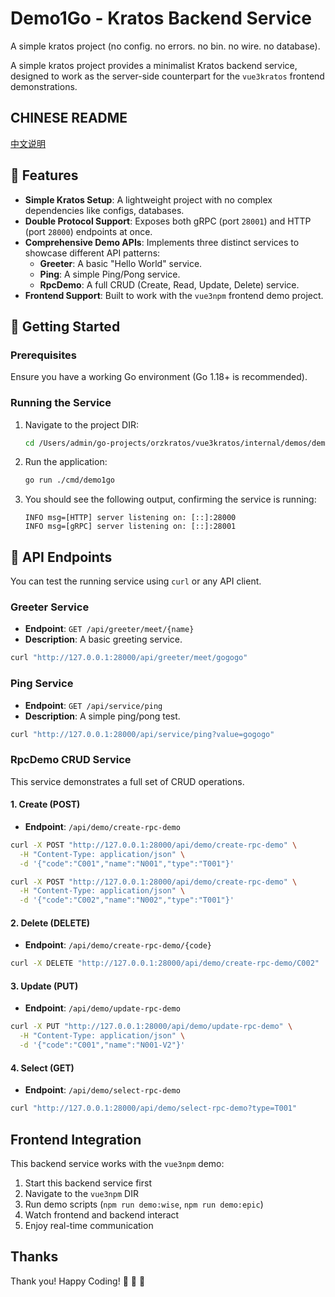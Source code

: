 # Demo1Go - Kratos Backend Service

A simple kratos project (no config. no errors. no bin. no wire. no database).

A simple kratos project provides a minimalist Kratos backend service, designed to work as the server-side counterpart for the `vue3kratos` frontend demonstrations.

## CHINESE README

[中文说明](README.zh.md)

## 🌟 Features

*   **Simple Kratos Setup**: A lightweight project with no complex dependencies like configs, databases.
*   **Double Protocol Support**: Exposes both gRPC (port `28001`) and HTTP (port `28000`) endpoints at once.
*   **Comprehensive Demo APIs**: Implements three distinct services to showcase different API patterns:
    *   **Greeter**: A basic "Hello World" service.
    *   **Ping**: A simple Ping/Pong service.
    *   **RpcDemo**: A full CRUD (Create, Read, Update, Delete) service.
*   **Frontend Support**: Built to work with the `vue3npm` frontend demo project.

## 🚀 Getting Started

### Prerequisites

Ensure you have a working Go environment (Go 1.18+ is recommended).

### Running the Service

1.  Navigate to the project DIR:
    ```bash
    cd /Users/admin/go-projects/orzkratos/vue3kratos/internal/demos/demo1x/demo1go
    ```
2.  Run the application:
    ```bash
    go run ./cmd/demo1go
    ```
3.  You should see the following output, confirming the service is running:
    ```
    INFO msg=[HTTP] server listening on: [::]:28000
    INFO msg=[gRPC] server listening on: [::]:28001
    ```

## 🔬 API Endpoints

You can test the running service using `curl` or any API client.

### Greeter Service

*   **Endpoint**: `GET /api/greeter/meet/{name}`
*   **Description**: A basic greeting service.

```bash
curl "http://127.0.0.1:28000/api/greeter/meet/gogogo"
```

### Ping Service

*   **Endpoint**: `GET /api/service/ping`
*   **Description**: A simple ping/pong test.

```bash
curl "http://127.0.0.1:28000/api/service/ping?value=gogogo"
```

### RpcDemo CRUD Service

This service demonstrates a full set of CRUD operations.

#### 1. Create (POST)
*   **Endpoint**: `/api/demo/create-rpc-demo`
```bash
curl -X POST "http://127.0.0.1:28000/api/demo/create-rpc-demo" \
  -H "Content-Type: application/json" \
  -d '{"code":"C001","name":"N001","type":"T001"}'
```

```bash
curl -X POST "http://127.0.0.1:28000/api/demo/create-rpc-demo" \
  -H "Content-Type: application/json" \
  -d '{"code":"C002","name":"N002","type":"T001"}'
```

#### 2. Delete (DELETE)
*   **Endpoint**: `/api/demo/create-rpc-demo/{code}`
```bash
curl -X DELETE "http://127.0.0.1:28000/api/demo/create-rpc-demo/C002"
```

#### 3. Update (PUT)
*   **Endpoint**: `/api/demo/update-rpc-demo`
```bash
curl -X PUT "http://127.0.0.1:28000/api/demo/update-rpc-demo" \
  -H "Content-Type: application/json" \
  -d '{"code":"C001","name":"N001-V2"}'
```

#### 4. Select (GET)
*   **Endpoint**: `/api/demo/select-rpc-demo`
```bash
curl "http://127.0.0.1:28000/api/demo/select-rpc-demo?type=T001"
```

## Frontend Integration

This backend service works with the `vue3npm` demo:

1. Start this backend service first
2. Navigate to the `vue3npm` DIR  
3. Run demo scripts (`npm run demo:wise`, `npm run demo:epic`)
4. Watch frontend and backend interact
5. Enjoy real-time communication

## Thanks

Thank you! Happy Coding! 🎉 🎉 🎉
